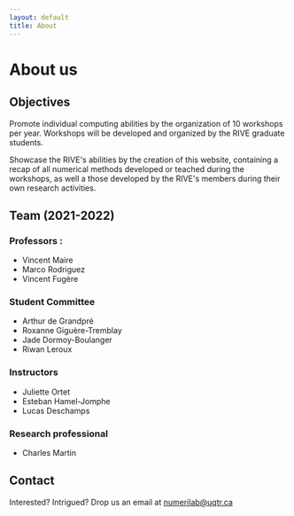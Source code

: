```yaml
---
layout: default
title: About
---
```

# About us
## Objectives
Promote individual computing abilities by the organization of 10 workshops per year. Workshops will be developed and organized by the RIVE graduate students.

Showcase the RIVE's abilities by the creation of this website, containing a recap of all numerical methods developed or teached during the workshops, as well a those developed by the RIVE's members during their own research activities.

## Team (2021-2022)
### Professors :
- Vincent Maire
- Marco Rodriguez
- Vincent Fugère

### Student Committee
- Arthur de Grandpré
- Roxanne Giguère-Tremblay
- Jade Dormoy-Boulanger
- Riwan Leroux

### Instructors
- Juliette Ortet
- Esteban Hamel-Jomphe
- Lucas Deschamps

### Research professional
- Charles Martin

## Contact
Interested? Intrigued? Drop us an email at <a href = "mailto:numerilab@uqtr.ca">numerilab@uqtr.ca</a>
